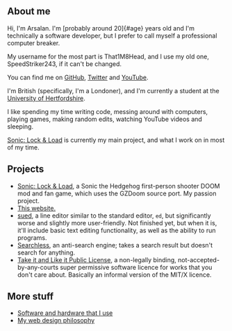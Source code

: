 ## About me

Hi, I\'m Arsalan. I\'m [probably around 20]{#age} years old and I\'m
technically a software developer, but I prefer to call myself a
professional computer breaker.

My username for the most part is That1M8Head, and I use my old one,
SpeedStriker243, if it can\'t be changed.

You can find me on [GitHub](https://github.com/that1m8head),
[Twitter](https://twitter.com/that1m8head) and
[YouTube](https://youtube.com/@that1m8head).

I\'m British (specifically, I\'m a Londoner), and I\'m currently a
student at the [University of Hertfordshire](https://herts.ac.uk).

I like spending my time writing code, messing around with computers,
playing games, making random edits, watching YouTube videos and
sleeping.

[Sonic: Lock & Load](https://sonic-lockandload.github.io) is currently
my main project, and what I work on in most of my time.

## Projects

-   [Sonic: Lock & Load](https://sonic-lockandload.github.io/), a Sonic
    the Hedgehog first-person shooter DOOM mod and fan game, which uses
    the GZDoom source port. My passion project.
-   [This
    website.](https://github.com/That1M8Head/that1m8head.github.io)
-   [sued](https://that1m8head.github.io/sued/), a line editor similar
    to the standard editor, `ed`, but significantly worse and slightly
    more user-friendly. Not finished yet, but when it is, it\'ll include
    basic text editing functionality, as well as the ability to run
    programs.
-   [Searchless](https://that1m8head.github.io/searchless/), an
    anti-search engine; takes a search result but doesn\'t search for
    anything.
-   [Take it and Like it Public
    License](https://that1m8head.github.io/tlpl/), a non-legally
    binding, not-accepted-by-any-courts super permissive software
    licence for works that you don\'t care about. Basically an informal
    version of the MIT/X licence.

## More stuff

-   [Software and hardware that I use](articles/stuff-i-use.html)
-   [My web design philosophy](articles/web-design-philosophy.html)
